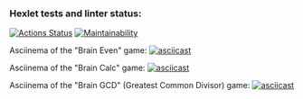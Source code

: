 ### Hexlet tests and linter status:
[![Actions Status](https://github.com/katasonova/frontend-project-lvl1/actions/workflows/hexlet-check.yml/badge.svg)](https://github.com/katasonova/frontend-project-lvl1/actions)
[![Maintainability](https://api.codeclimate.com/v1/badges/4275e1ee209443e68d94/maintainability)](https://codeclimate.com/github/katasonova/frontend-project-lvl1/maintainability)

Asciinema of the "Brain Even" game: 
[![asciicast](https://asciinema.org/a/r7iSE0NFMWKGStytjTCVOyGWr.svg)](https://asciinema.org/a/r7iSE0NFMWKGStytjTCVOyGWr)

Asciinema of the "Brain Calc" game:
[![asciicast](https://asciinema.org/a/dhNaGZ30pGy9SLarNAkvtmJDt.svg)](https://asciinema.org/a/dhNaGZ30pGy9SLarNAkvtmJDt)

Asciinema of the "Brain GCD" (Greatest Common Divisor) game:
[![asciicast](https://asciinema.org/a/tY2ydfIhDSxSfkFWw4RqNBvly.svg)](https://asciinema.org/a/tY2ydfIhDSxSfkFWw4RqNBvly)
